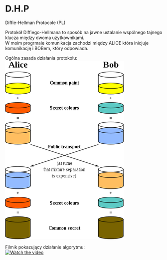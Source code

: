 # D.H.P
Diffie-Hellman Protocole (PL)

Protokół Diffiego-Hellmana to sposób na jawne ustalanie wspólnego tajnego klucza między dwoma użytkownikami.  
W moim progrmaie komunikacja zachodzi między ALICE która inicjuje komunikację i BOBem, który odpowiada.  
  
Ogólna zasada działania protokołu:  
![](380px-Diffie-Hellman_Key_Exchange.png)
  
Filmik pokazujący działanie algorytmu:  
[![Watch the video](https://img.youtube.com/vi/siRUU4i48wE/maxresdefault.jpg)](https://youtu.be/siRUU4i48wE)
